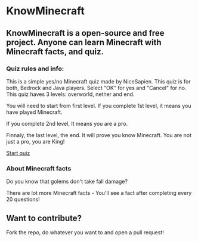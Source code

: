 # KnowMinecraft
## KnowMinecraft is a open-source and free project. Anyone can learn Minecraft with Minecraft facts, and quiz.
### Quiz rules and info:
This is a simple yes/no Minecraft quiz made by NiceSapien. This quiz is for both, Bedrock and Java players. Select "OK" for yes and "Cancel" for no. This quiz haves 3 levels: overworld, nether and end.

You will need to start from first level. If you complete 1st level, it means you have played Minecraft.

If you complete 2nd level, It means you are a pro.

Finnaly, the last level, the end. It will prove you know Minecraft. You are not just a pro, you are King!

[Start quiz](https://knowminecraft.github.io/levels/1/1.html)

### About Minecraft facts
Do you know that golems don't take fall damage?

There are lot more Minecraft facts - You'll see a fact after completing every 20 questions!

## Want to contribute?
Fork the repo, do whatever you want to and open a pull request!
